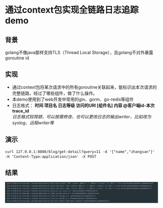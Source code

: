 # 通过context包实现全链路日志追踪demo
## 背景
golang不像java那样支持TLS（Thread Local Storage），且golang不对外暴露goroutine id
## 实现
- 通过context包将某次请求中的所有goroutine关联起来，能标识出本次请求的完整链路，经过了哪些组件，做了什么操作。  
- 本demo使用到了web开发中常用的gin、gorm、go-redis等组件  
- 日志格式： **时间 项目名 日志等级 访问的URI [组件名] 内容  @客户端id-本次trace_id**  
*日志格式较简陋，可以按需修改，也可以更改日志的输出writer，比如改为syslog、远程writer等*

## 演示
```
curl 127.0.0.1:8080/blog/get-detail?query=11 -d '{"name","zhangsan"}' -H 'Content-Type:application/json' -X POST
```

## 结果
![result](./img.png)
